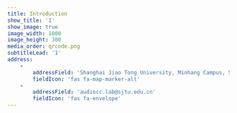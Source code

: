 ```yaml
---
title: Introduction
show_title: '1'
show_image: true
image_width: 1000
image_height: 300
media_order: qrcode.png
subtitleLead: '1'
address:
    -
        addressField: 'Shanghai Jiao Tong University, Minhang Campus, SEIEE Department, 3-502'
        fieldIcon: 'fas fa-map-marker-alt'
    -
        addressField: 'audiocc.lab@sjtu.edu.cn'
        fieldIcon: 'fas fa-envelope'
---
```


